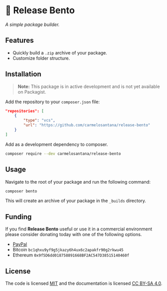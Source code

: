 # 🍱 Release Bento

*A simple package builder.*

## Features

- Quickly build a `.zip` archive of your package.
- Customize folder structure.

## Installation

> **Note:** This package is in active development and is not yet available on Packagist.

Add the repository to your `composer.json` file:

```json
"repositories": [
    {
        "type": "vcs",
        "url": "https://github.com/carmelosantana/release-bento"
    }
]
```

Add as a development dependency to composer.

```bash
composer require --dev carmelosantana/release-bento
```

## Usage

Navigate to the root of your package and run the following command:

```bash
composer bento
```

This will create an archive of your package in the `_builds` directory.

## Funding

If you find **Release Bento** useful or use it in a commercial environment please consider donating today with one of the following options.

- [PayPal](https://www.paypal.com/donate?hosted_button_id=5RKFT8CT6DAVE)
- Bitcoin `bc1qhxu9yf9g5jkazy6h4ux6c2apakfr90g2rkwu45`
- Ethereum `0x9f5D6dd018758891668BF2AC547D38515140460f`

## License

The code is licensed [MIT](https://opensource.org/licenses/MIT) and the documentation is licensed [CC BY-SA 4.0](https://creativecommons.org/licenses/by-sa/4.0/).

